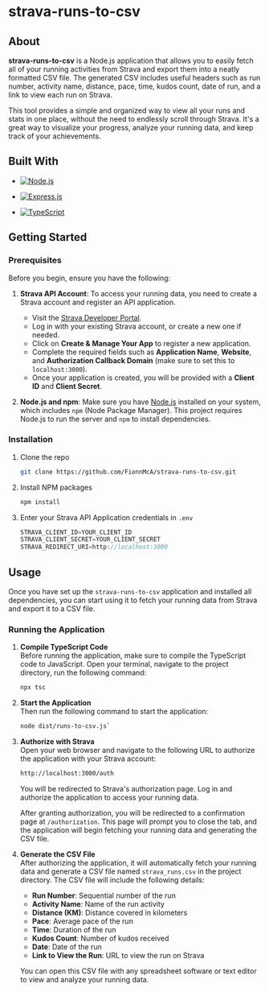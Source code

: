 # strava-runs-to-csv

## About

**strava-runs-to-csv** is a Node.js application that allows you to easily fetch all of your running activities from Strava and export them into a neatly formatted CSV file. The generated CSV includes useful headers such as run number, activity name, distance, pace, time, kudos count, date of run, and a link to view each run on Strava.

This tool provides a simple and organized way to view all your runs and stats in one place, without the need to endlessly scroll through Strava. It's a great way to visualize your progress, analyze your running data, and keep track of your achievements.



## Built With

* [![Node.js][Node.js]][Node-url]
* [![Express.js][Express.js]][Express-url]
* [![TypeScript][TypeScript]][TypeScript-url]

  <!-- GETTING STARTED -->
## Getting Started
### Prerequisites

Before you begin, ensure you have the following:

1. **Strava API Account**: To access your running data, you need to create a Strava account and register an API application.

   - Visit the [Strava Developer Portal](https://www.strava.com/settings/api).
   - Log in with your existing Strava account, or create a new one if needed.
   - Click on **Create & Manage Your App** to register a new application.
   - Complete the required fields such as **Application Name**, **Website**, and **Authorization Callback Domain** (make sure to set this to `localhost:3000`).
   - Once your application is created, you will be provided with a **Client ID** and **Client Secret**.

2. **Node.js and npm**: Make sure you have [Node.js](https://nodejs.org/) installed on your system, which includes `npm` (Node Package Manager). This project requires Node.js to run the server and `npm` to install dependencies.

### Installation

1. Clone the repo
   ```sh
   git clone https://github.com/FionnMcA/strava-runs-to-csv.git
   ```
2. Install NPM packages
   ```sh
   npm install
   ```
3. Enter your Strava API Application credentials in `.env`
   ```ts
   STRAVA_CLIENT_ID=YOUR_CLIENT_ID
   STRAVA_CLIENT_SECRET=YOUR_CLIENT_SECRET
   STRAVA_REDIRECT_URI=http://localhost:3000
   ```
## Usage

Once you have set up the `strava-runs-to-csv` application and installed all dependencies, you can start using it to fetch your running data from Strava and export it to a CSV file.

### Running the Application

1. **Compile TypeScript Code**  
   Before running the application, make sure to compile the TypeScript code to JavaScript. Open your terminal, navigate to the project directory, run the following command:
   ```sh
   npx tsc
   ```
2. **Start the Application**  
   Then run the following command to start the application:
   ```sh
   node dist/runs-to-csv.js`
   ```
3. **Authorize with Strava**  
   Open your web browser and navigate to the following URL to authorize the application with your Strava account:
   ```sh
   http://localhost:3000/auth
   ```
   You will be redirected to Strava's authorization page. Log in and authorize the application to access your running data.

   After granting authorization, you will be redirected to a confirmation page at `/authorization`. This page will prompt you to close the tab, and the application will begin fetching     your running data and generating the CSV file.

4. **Generate the CSV File**  
   After authorizing the application, it will automatically fetch your running data and generate a CSV file named `strava_runs.csv` in the project directory. The CSV file will include the following details:
   
   - **Run Number**: Sequential number of the run
   - **Activity Name**: Name of the run activity
   - **Distance (KM)**: Distance covered in kilometers
   - **Pace**: Average pace of the run
   - **Time**: Duration of the run
   - **Kudos Count**: Number of kudos received
   - **Date**: Date of the run
   - **Link to View the Run**: URL to view the run on Strava

   You can open this CSV file with any spreadsheet software or text editor to view and analyze your running data.


<!-- MARKDOWN LINKS & IMAGES -->
[Node.js]: https://img.shields.io/badge/Node.js-339933?style=for-the-badge&logo=nodedotjs&logoColor=white
[Node-url]: https://nodejs.org/
[Express.js]: https://img.shields.io/badge/Express.js-000000?style=for-the-badge&logo=express&logoColor=white
[Express-url]: https://expressjs.com/
[TypeScript]: https://img.shields.io/badge/TypeScript-007ACC?style=for-the-badge&logo=typescript&logoColor=white
[TypeScript-url]: https://www.typescriptlang.org/

